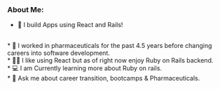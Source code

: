 ### About Me: 
* 🔨  I build Apps using React and Rails!
<br/>
* 💉  I worked in pharmaceuticals for the past 4.5 years before changing careers into software development.
<br/>
* 👨‍🎓  I like using React but as of right now enjoy Ruby on Rails backend.
<br/>
* 💻  I am Currently learning more about Ruby on rails.
<br/>
* 💬  Ask me about career transition, bootcamps & Pharmaceuticals.
